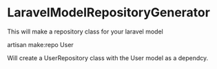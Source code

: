 # LaravelModelRepositoryGenerator
This will make a repository class for your laravel model

artisan make:repo User

Will create a UserRepository class with the User model as a dependcy.
